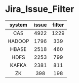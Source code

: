 # Jira_Issue_Filter

| system | issue  | filter |
| :----: | :----: | :----: |
| CAS    |  4922  |  1229  |
| HADOOP |  1796  |  339   |
| HBASE  |  2518  |  460   |
| HDFS   |  2253  |  799   |
| KAFKA  |  2381  |  811   |
| ZK     |  398   |  198   |